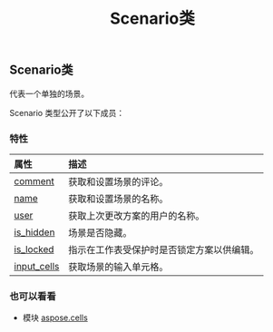 ﻿---
title: Scenario类
second_title: Aspose.Cells for Python via .NET API 参考文献
description:
type: docs
weight: 1330
url: /zh/python-net/aspose.cells/scenario/
is_root: false
---
## Scenario类
代表一个单独的场景。



Scenario 类型公开了以下成员：

### 特性
|属性|描述|
| :- | :- |
| [comment](/cells/zh/python-net/aspose.cells/scenario/comment) |获取和设置场景的评论。|
| [name](/cells/zh/python-net/aspose.cells/scenario/name) |获取和设置场景的名称。|
| [user](/cells/zh/python-net/aspose.cells/scenario/user) |获取上次更改方案的用户的名称。|
| [is_hidden](/cells/zh/python-net/aspose.cells/scenario/is_hidden) |场景是否隐藏。|
| [is_locked](/cells/zh/python-net/aspose.cells/scenario/is_locked) |指示在工作表受保护时是否锁定方案以供编辑。|
| [input_cells](/cells/zh/python-net/aspose.cells/scenario/input_cells) |获取场景的输入单元格。|



### 也可以看看
* 模块 [aspose.cells](..)
